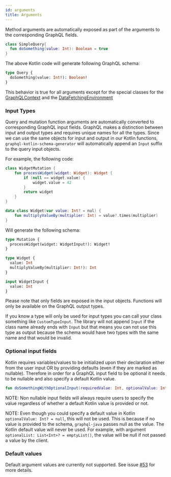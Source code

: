 ```yaml
---
id: arguments
title: Arguments
---
```


Method arguments are automatically exposed as part of the arguments to the corresponding GraphQL fields.

```kotlin
class SimpleQuery{
  fun doSomething(value: Int): Boolean = true
}
```

The above Kotlin code will generate following GraphQL schema:

```graphql
type Query {
  doSomething(value: Int!): Boolean!
}
```

This behavior is true for all arguments except for the special classes for the [GraphQLContext](../execution/contextual-data) and the [DataFetchingEnvironment](../execution/data-fetching-environment)

### Input Types

Query and mutation function arguments are automatically converted to corresponding GraphQL input fields. GraphQL makes a
distinction between input and output types and requires unique names for all the types. Since we can use the same
objects for input and output in our Kotlin functions, `graphql-kotlin-schema-generator` will automatically append
an `Input` suffix to the query input objects.

For example, the following code:

```kotlin
class WidgetMutation {
    fun processWidget(widget: Widget): Widget {
        if (null == widget.value) {
            widget.value = 42
        }
        return widget
    }
}

data class Widget(var value: Int? = nul) {
    fun multiplyValueBy(multiplier: Int) = value?.times(multiplier)
}
```

Will generate the following schema:

```graphql
type Mutation {
  processWidget(widget: WidgetInput!): Widget!
}

type Widget {
  value: Int
  multiplyValueBy(multiplier: Int!): Int
}

input WidgetInput {
  value: Int
}
```

Please note that only fields are exposed in the input objects. Functions will only be available on the GraphQL output
types.

If you know a type will only be used for input types you can call your class something like `CustomTypeInput`. The library will not
append `Input` if the class name already ends with `Input` but that means you can not use this type as output because
the schema would have two types with the same name and that would be invalid.

### Optional input fields

Kotlin requires variables/values to be initialized upon their declaration either from the user input OR by providing
defaults (even if they are marked as nullable). Therefore in order for a GraphQL input field to be optional it needs to be
nullable and also specify a default Kotlin value.

```kotlin
fun doSomethingWithOptionalInput(requiredValue: Int, optionalValue: Int?) = "required value=$requiredValue, optional value=$optionalValue"
```

NOTE: Non nullable input fields will always require users to specify the value regardless of whether a default Kotlin value
is provided or not.

NOTE: Even though you could specify a default value in Kotlin `optionalValue: Int? = null`, this will not be used. This is because
if no value is provided to the schema, `graphql-java` passes null as the value. The Kotlin default value will never be
used. For example, with argument `optionalList: List<Int>? = emptyList()`, the value will be null if not passed a value by
the client.

### Default values

Default argument values are currently not supported. See issue
[#53](https://github.com/ExpediaGroup/graphql-kotlin/issues/53) for more details.
